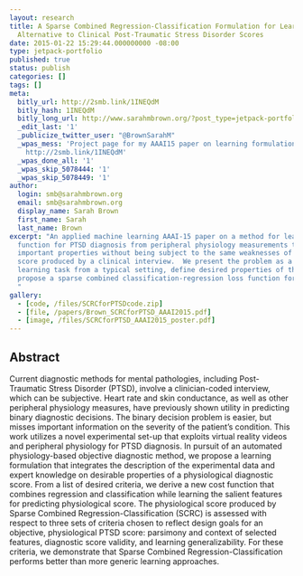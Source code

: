 ```yaml
---
layout: research
title: A Sparse Combined Regression-Classification Formulation for Learning a Physiological
  Alternative to Clinical Post-Traumatic Stress Disorder Scores
date: 2015-01-22 15:29:44.000000000 -08:00
type: jetpack-portfolio
published: true
status: publish
categories: []
tags: []
meta:
  bitly_url: http://2smb.link/1INEQdM
  bitly_hash: 1INEQdM
  bitly_long_url: http://www.sarahmbrown.org/?post_type=jetpack-portfolio&p=440
  _edit_last: '1'
  _publicize_twitter_user: "@BrownSarahM"
  _wpas_mess: 'Project page for my AAAI15 paper on learning formulation for PTSD diagnosis:
    http://2smb.link/1INEQdM'
  _wpas_done_all: '1'
  _wpas_skip_5078444: '1'
  _wpas_skip_5078449: '1'
author:
  login: smb@sarahmbrown.org
  email: smb@sarahmbrown.org
  display_name: Sarah Brown
  first_name: Sarah
  last_name: Brown
excerpt: "An applied machine learning AAAI-15 paper on a method for learning a scoring
  function for PTSD diagnosis from peripheral physiology measurements that maintains
  important properties without being subject to the same weaknesses of the 'gold standard'
  score produced by a clinical interview.  We present the problem as a slightly modified
  learning task from a typical setting, define desired properties of the method and
  propose a sparse combined classification-regression loss function for learning.
  "
gallery:
  - [code, /files/SCRCforPTSDcode.zip]
  - [file, /papers/Brown_SCRCforPTSD_AAAI2015.pdf]
  - [image, /files/SCRCforPTSD_AAAI2015_poster.pdf]
---
```


## Abstract
Current diagnostic methods for mental pathologies, including Post-Traumatic Stress Disorder (PTSD), involve a clinician-coded interview, which can be subjective. Heart rate and skin conductance, as well as other peripheral physiology measures, have previously shown utility in predicting binary diagnostic decisions. The binary decision problem is easier, but misses important information on the severity of the patient’s condition. This work utilizes a novel experimental set-up that exploits virtual reality videos and peripheral physiology for PTSD diagnosis. In pursuit of an automated physiology-based objective diagnostic method, we propose a learning formulation that integrates the description of the experimental data and expert knowledge on desirable properties of a physiological diagnostic score. From a list of desired criteria, we derive a new cost function that combines regression and classification while learning the salient features for predicting physiological score. The physiological score produced by Sparse Combined Regression-Classification (SCRC) is assessed with respect to three sets of criteria chosen to reflect design goals for an objective, physiological PTSD score: parsimony and context of selected features, diagnostic score validity, and learning generalizability. For these criteria, we demonstrate that Sparse Combined Regression-Classification performs better than more generic learning approaches.

<!---
# Downloads:
[gallery link="file" columns="4" ids="446,444,443,595"]
&nbsp;
&nbsp;
Related Posts:
[display-posts include_excerpt="false" tag="aaai15" wrapper="ul"] --->
